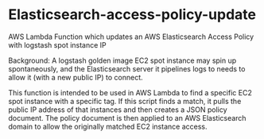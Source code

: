 # Elasticsearch-access-policy-update
AWS Lambda Function which updates an AWS Elasticsearch Access Policy with logstash spot instance IP

Background: A logstash golden image EC2 spot instance may spin up
spontaneously, and the Elasticsearch server it pipelines logs to needs
to allow it (with a new public IP) to connect.

This function is intended to be used in AWS Lambda to find a specific EC2
spot instance with a specific tag. If this script finds a match, it pulls
the public IP address of that instances and then creates a JSON policy
document. The policy document is then applied to an AWS Elasticsearch domain
to allow the originally matched EC2 instance access.
